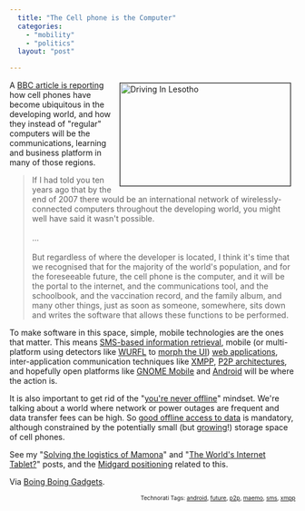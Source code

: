 ```yaml
---
  title: "The Cell phone is the Computer"
  categories: 
    - "mobility"
    - "politics"
  layout: "post"

---
```

<img src="https://s3.eu-central-1.amazonaws.com/bergie-iki-fi/driving_in_lesotho.jpg" height="181" width="300" border="1" align="right" hspace="8" vspace="4" alt="Driving In Lesotho" />
A <a href="http://news.bbc.co.uk/2/hi/technology/7106998.stm">BBC article is reporting</a> how cell phones have become ubiquitous in the developing world, and how they instead of &quot;regular&quot; computers will be the communications, learning and business platform in many of those regions.
<blockquote>If I had told you ten years ago that by the end of 2007 there would be an international network of wirelessly-connected computers throughout the developing world, you might well have said it wasn't possible.
<br /><br />
...
<br /><br />
But regardless of where the developer is located, I think it's time that we recognised that for the majority of the world's population, and for the foreseeable future, the cell phone is the computer, and it will be the portal to the internet, and the communications tool, and the schoolbook, and the vaccination record, and the family album, and many other things, just as soon as someone, somewhere, sits down and writes the software that allows these functions to be performed.</blockquote>To make software in this space, simple, mobile technologies are the ones that matter. This means <a href="http://www.kannel.org/">SMS-based information retrieval</a>, mobile (or multi-platform using detectors like <a href="http://en.wikipedia.org/wiki/Wurfl">WURFL</a> to <a href="http://www.tera-wurfl.com/">morph the UI</a>) <a href="http://en.wikipedia.org/wiki/Mobile_web">web applications</a>, inter-application communication techniques like <a href="http://www.xmpp.org/">XMPP</a>, <a href="http://bergie.iki.fi/blog/first-look-at-digital-business-ecosystem/">P2P architectures</a>, and hopefully open platforms like <a href="http://www.gnome.org/mobile/">GNOME Mobile</a> and <a href="http://code.google.com/android/">Android</a> will be where the action is.

It is also important to get rid of the &quot;<a href="http://www.37signals.com/svn/posts/347-youre-not-on-a-fucking-plane-and-if-you-are-it-doesnt-matter">you're never offline</a>&quot; mindset. We're talking about a world where network or power outages are frequent and data transfer fees can be high. So <a href="http://bergie.iki.fi/blog/the_old_offline_vs-online_debate/">good offline access to data</a> is mandatory, although constrained by the potentially small (but <a href="http://www.steves-digicams.com/high-capacity_storage.html">growing</a>!) storage space of cell phones.

See my &quot;<a href="http://bergie.iki.fi/blog/solving-logistics-of-mamona/">Solving the logistics of Mamona</a>&quot; and &quot;<a href="http://bergie.iki.fi/blog/the_world-s_internet_tablet/">The World's Internet Tablet?</a>&quot; posts, and the <a href="http://bergie.iki.fi/blog/second-day-of-nonprofit-technology-conference/#c3b174674ac219dc5e997c16c099e8ea">Midgard positioning</a> related to this.

Via <a href="http://gadgets.boingboing.net/2008/01/17/africa-has-computers.html">Boing Boing Gadgets</a>.

<p style="text-align:right;font-size:10px;">Technorati Tags: <a href="http://www.technorati.com/tag/android">android</a>, <a href="http://www.technorati.com/tag/future">future</a>, <a href="http://www.technorati.com/tag/p2p">p2p</a>, <a href="http://www.technorati.com/tag/maemo">maemo</a>, <a href="http://www.technorati.com/tag/sms">sms</a>, <a href="http://www.technorati.com/tag/xmpp">xmpp</a></p>

